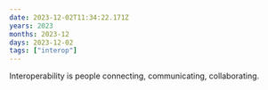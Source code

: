 ```yaml
---
date: 2023-12-02T11:34:22.171Z
years: 2023
months: 2023-12
days: 2023-12-02
tags: ["interop"]
---
```

Interoperability is people connecting, communicating, collaborating.
